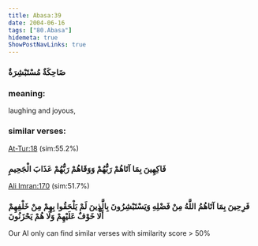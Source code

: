 ```yaml
---
title: Abasa:39
date: 2004-06-16
tags: ["80.Abasa"]
hidemeta: true 
ShowPostNavLinks: true 
---
```

### ضَاحِكَةٌ مُسْتَبْشِرَةٌ
### meaning: 
laughing and joyous,
### similar verses: 

[At-Tur:18](/52/18) (sim:55.2%)

### فَاكِهِينَ بِمَا آتَاهُمْ رَبُّهُمْ وَوَقَاهُمْ رَبُّهُمْ عَذَابَ الْجَحِيمِ

[Ali Imran:170](/3/170) (sim:51.7%)

### فَرِحِينَ بِمَا آتَاهُمُ اللَّهُ مِنْ فَضْلِهِ وَيَسْتَبْشِرُونَ بِالَّذِينَ لَمْ يَلْحَقُوا بِهِمْ مِنْ خَلْفِهِمْ أَلَّا خَوْفٌ عَلَيْهِمْ وَلَا هُمْ يَحْزَنُونَ

Our AI only can find similar verses with similarity score > 50% 


